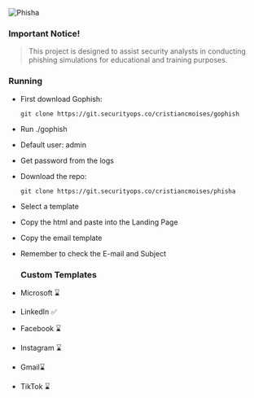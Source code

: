 ![Phisha](https://i.ibb.co/4MJ4Phy/FISHA-1.png)

### Important Notice!
> This project is designed to assist security analysts in conducting phishing simulations for educational and training purposes.

### Running
- First download Gophish:

      git clone https://git.securityops.co/cristiancmoises/gophish

- Run ./gophish
- Default user: admin
- Get password from the logs

- Download the repo:   
             
      git clone https://git.securityops.co/cristiancmoises/phisha
  
- Select a template 
- Copy the html and paste into the Landing Page
- Copy the email template
- Remember to check the E-mail and Subject
  
  ### Custom Templates

- Microsoft ⌛
- LinkedIn ✅
- Facebook ⌛  
- Instagram ⌛ 
- Gmail⌛      
- TikTok ⌛    



